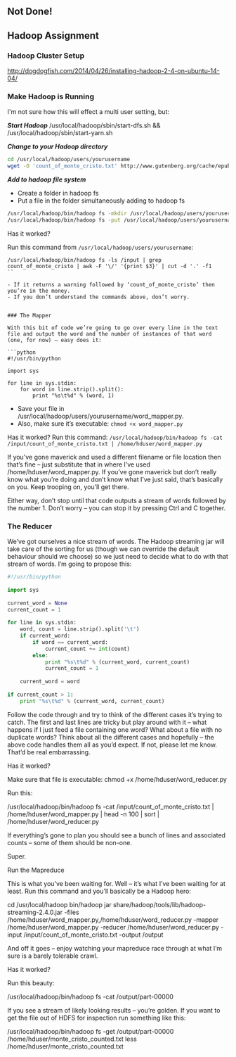 ## Not Done!

## Hadoop Assignment

### Hadoop Cluster Setup

http://dogdogfish.com/2014/04/26/installing-hadoop-2-4-on-ubuntu-14-04/

### Make Hadoop is Running

I'm not sure how this will effect a multi user setting, but:

___Start Hadoop___
/usr/local/hadoop/sbin/start-dfs.sh && /usr/local/hadoop/sbin/start-yarn.sh

___Change to your Hadoop directory___

```bash
cd /usr/local/hadoop/users/yourusername
wget -O 'count_of_monte_cristo.txt' http://www.gutenberg.org/cache/epub/1184/pg1184.txt
```

___Add to hadoop file system___

- Create a folder in hadoop fs
- Put a file in the folder simultaneously adding to hadoop fs

```bash
/usr/local/hadoop/bin/hadoop fs -mkdir /usr/local/hadoop/users/yourusername/input
/usr/local/hadoop/bin/hadoop fs -put /usr/local/hadoop/users/yourusername/count_of_monte_cristo.txt /input
```

Has it worked?

Run this command from `/usr/local/hadoop/users/yourusername`:
```
/usr/local/hadoop/bin/hadoop fs -ls /input | grep count_of_monte_cristo | awk -F '\/' '{print $3}' | cut -d '.' -f1
``

- If it returns a warning followed by ‘count_of_monte_cristo’ then you’re in the money. 
- If you don’t understand the commands above, don’t worry. 


### The Mapper

With this bit of code we’re going to go over every line in the text file and output the word and the number of instances of that word (one, for now) – easy does it:

```python
#!/usr/bin/python
 
import sys
 
for line in sys.stdin:
    for word in line.strip().split():
        print "%s\t%d" % (word, 1)
```
- Save your file in /usr/local/hadoop/users/yourusername/word_mapper.py.
- Also, make sure it’s executable: `chmod +x word_mapper.py`

Has it worked? 
Run this command: `/usr/local/hadoop/bin/hadoop fs -cat /input/count_of_monte_cristo.txt | /home/hduser/word_mapper.py`

If you’ve gone maverick and used a different filename or file location then that’s fine – just substitute that in where I’ve used /home/hduser/word_mapper.py. If you’ve gone maverick but don’t really know what you’re doing and don’t know what I’ve just said, that’s basically on you. Keep trooping on, you’ll get there.

Either way, don’t stop until that code outputs a stream of words followed by the number 1. Don’t worry – you can stop it by pressing Ctrl and C together.

### The Reducer

We’ve got ourselves a nice stream of words. The Hadoop streaming jar will take care of the sorting for us (though we can override the default behaviour should we choose) so we just need to decide what to do with that stream of words. I’m going to propose this:

```python
#!/usr/bin/python
 
import sys
 
current_word = None
current_count = 1
 
for line in sys.stdin:
    word, count = line.strip().split('\t')
    if current_word:
        if word == current_word:
            current_count += int(count)
        else:
            print "%s\t%d" % (current_word, current_count)
            current_count = 1
 
    current_word = word
 
if current_count > 1:
    print "%s\t%d" % (current_word, current_count)
```

Follow the code through and try to think of the different cases it’s trying to catch. The first and last lines are tricky but play around with it – what happens if I just feed a file containing one word? What about a file with no duplicate words? Think about all the different cases and hopefully – the above code handles them all as you’d expect. If not, please let me know. That’d be real embarrassing.

Has it worked?

Make sure that file is executable:
chmod +x /home/hduser/word_reducer.py

Run this:

/usr/local/hadoop/bin/hadoop fs -cat /input/count_of_monte_cristo.txt | /home/hduser/word_mapper.py | head -n 100 | sort | /home/hduser/word_reducer.py

If everything’s gone to plan you should see a bunch of lines and associated counts – some of them should be non-one.

Super.

Run the Mapreduce

This is what you’ve been waiting for. Well – it’s what I’ve been waiting for at least. Run this command and you’ll basically be a Hadoop hero:

cd /usr/local/hadoop
bin/hadoop jar share/hadoop/tools/lib/hadoop-streaming-2.4.0.jar -files /home/hduser/word_mapper.py,/home/hduser/word_reducer.py -mapper /home/hduser/word_mapper.py -reducer /home/hduser/word_reducer.py -input /input/count_of_monte_cristo.txt -output /output

And off it goes – enjoy watching your mapreduce race through at what I’m sure is a barely tolerable crawl.

Has it worked?

Run this beauty:

/usr/local/hadoop/bin/hadoop fs -cat /output/part-00000

If you see a stream of likely looking results – you’re golden. If you want to get the file out of HDFS for inspection run something like this:

/usr/local/hadoop/bin/hadoop fs -get /output/part-00000 /home/hduser/monte_cristo_counted.txt
less /home/hduser/monte_cristo_counted.txt

